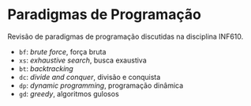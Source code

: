 # Paradigmas de Programação

Revisão de paradigmas de programação discutidas na disciplina INF610.

- `bf`: _brute force_, força bruta
- `xs`: _exhaustive search_, busca exaustiva
- `bt`: _backtracking_
- `dc`: _divide and conquer_, divisão e conquista
- `dp`: _dynamic programming_, programação dinâmica
- `gd`: _greedy_, algoritmos gulosos